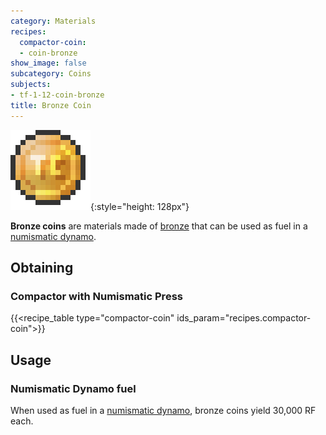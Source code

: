 ```yaml
---
category: Materials
recipes:
  compactor-coin:
  - coin-bronze
show_image: false
subcategory: Coins
subjects:
- tf-1-12-coin-bronze
title: Bronze Coin
---
```


![Bronze coin](/assets/images/docs/1.12/thermal-foundation/coin-bronze.png){:style="height: 128px"}


**Bronze coins** are materials made of [bronze](../bronze-ingot/) that can be
used as fuel in a [numismatic dynamo](../../thermal-expansion/numismatic-dynamo/).


Obtaining
---------

### Compactor with Numismatic Press
{{<recipe_table type="compactor-coin" ids_param="recipes.compactor-coin">}}


Usage
-----

### Numismatic Dynamo fuel
When used as fuel in a [numismatic dynamo](../../thermal-expansion/numismatic-dynamo/), bronze
coins yield 30,000 RF each.

